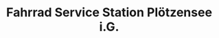 ---
title: "Fahrrad Service Station Plötzensee i.G."
url: /berlin/fahrrad-service-station-ploetzensee-i-g/
shop: Fahrrad
---
